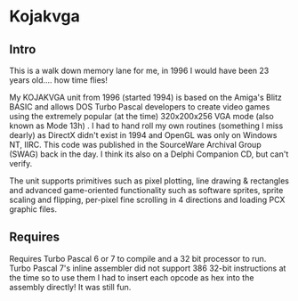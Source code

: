 # Kojakvga

## Intro

This is a walk down memory lane for me, in 1996 I would have been 23 years old.... how time flies!

My KOJAKVGA unit from 1996 (started 1994) is based on the Amiga's Blitz BASIC and allows DOS Turbo Pascal developers to create video games using the extremely popular (at the time) 320x200x256 VGA mode (also known as Mode 13h) . I had to hand roll my own routines (something I miss dearly) as DirectX didn't exist in 1994 and OpenGL was only on Windows NT, IIRC. This code was published in the SourceWare Archival Group (SWAG) back in the day. I think its also on a Delphi Companion CD, but can't verify.

The unit supports primitives such as pixel plotting, line drawing & rectangles and advanced game-oriented functionality such as software sprites, sprite scaling and flipping, per-pixel fine scrolling in 4 directions and loading PCX graphic files.

## Requires

Requires Turbo Pascal 6 or 7 to compile and a 32 bit processor to run. Turbo Pascal 7's inline assembler did not support 386 32-bit instructions at the time so to use them I had to insert each opcode as hex into the assembly directly! It was still fun.


